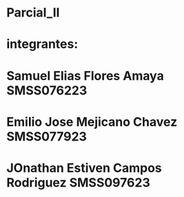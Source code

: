 # Parcial_II
# integrantes:
# Samuel Elias Flores Amaya SMSS076223
# Emilio Jose Mejicano Chavez SMSS077923
# JOnathan Estiven Campos Rodriguez SMSS097623
